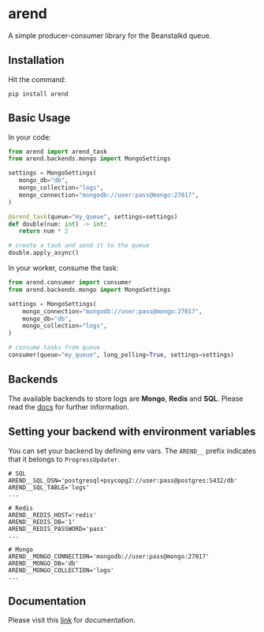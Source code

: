  arend
=============

A simple producer-consumer library for the Beanstalkd queue.

Installation
--------------
Hit the command:
```shell
pip install arend
```

Basic Usage
--------------

In your code:
 ```python
from arend import arend_task
from arend.backends.mongo import MongoSettings

settings = MongoSettings(
    mongo_db="db",
    mongo_collection="logs",
    mongo_connection="mongodb://user:pass@mongo:27017",
)

@arend_task(queue="my_queue", settings=settings)
def double(num: int) -> int:
    return num * 2

# create a task and send it to the queue
double.apply_async()
```

In your worker, consume the task:
```python
from arend.consumer import consumer
from arend.backends.mongo import MongoSettings

settings = MongoSettings(
    mongo_connection="mongodb://user:pass@mongo:27017",
    mongo_db="db",
    mongo_collection="logs",
)

# consume tasks from queue
consumer(queue="my_queue", long_polling=True, settings=settings)
```

Backends
-------------------
The available backends to store logs are **Mongo**, **Redis** and **SQL**.
Please read the [docs](https://arend.readthedocs.io/en/latest/) 
for further information.

Setting your backend with environment variables
--------------------------------------------------
You can set your backend by defining env vars.
The `AREND__` prefix indicates that it belongs to `ProgressUpdater`.
```shell
# SQL
AREND__SQL_DSN='postgresql+psycopg2://user:pass@postgres:5432/db'
AREND__SQL_TABLE='logs'
...

# Redis
AREND__REDIS_HOST='redis'
AREND__REDIS_DB='1'
AREND__REDIS_PASSWORD='pass'
...

# Mongo
AREND__MONGO_CONNECTION='mongodb://user:pass@mongo:27017'
AREND__MONGO_DB='db'
AREND__MONGO_COLLECTION='logs'
...
```

Documentation
--------------

Please visit this [link](https://arend.readthedocs.io/en/latest/) for documentation.
